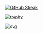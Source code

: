 [![GitHub Streak](https://streak-stats.demolab.com/?user=PaulVonDaniels&theme=dark)](https://git.io/streak-stats)

[![trophy](https://github-profile-trophy.vercel.app/?username=PaulVonDaniels&theme=onedark)](https://github.com/ryo-ma/github-profile-trophy)

![svg](https://raw.githubusercontent.com/PaulVonDaniels/github-profile-3d-contrib/main/docs/demo/profile-gitblock.svg)

